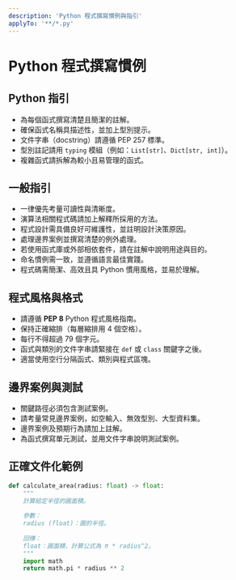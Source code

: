 ```yaml
---
description: 'Python 程式撰寫慣例與指引'
applyTo: '**/*.py'
---
```


# Python 程式撰寫慣例

## Python 指引

- 為每個函式撰寫清楚且簡潔的註解。
- 確保函式名稱具描述性，並加上型別提示。
- 文件字串（docstring）請遵循 PEP 257 標準。
- 型別註記請用 `typing` 模組（例如：`List[str]`、`Dict[str, int]`）。
- 複雜函式請拆解為較小且易管理的函式。

## 一般指引

- 一律優先考量可讀性與清晰度。
- 演算法相關程式碼請加上解釋所採用的方法。
- 程式設計需具備良好可維護性，並註明設計決策原因。
- 處理邊界案例並撰寫清楚的例外處理。
- 若使用函式庫或外部相依套件，請在註解中說明用途與目的。
- 命名慣例需一致，並遵循語言最佳實踐。
- 程式碼需簡潔、高效且具 Python 慣用風格，並易於理解。

## 程式風格與格式

- 請遵循 **PEP 8** Python 程式風格指南。
- 保持正確縮排（每層縮排用 4 個空格）。
- 每行不得超過 79 個字元。
- 函式與類別的文件字串請緊接在 `def` 或 `class` 關鍵字之後。
- 適當使用空行分隔函式、類別與程式區塊。

## 邊界案例與測試

- 關鍵路徑必須包含測試案例。
- 請考量常見邊界案例，如空輸入、無效型別、大型資料集。
- 邊界案例及預期行為請加上註解。
- 為函式撰寫單元測試，並用文件字串說明測試案例。

## 正確文件化範例

```python
def calculate_area(radius: float) -> float:
    """
    計算給定半徑的圓面積。
    
    參數：
    radius (float)：圓的半徑。
    
    回傳：
    float：圓面積，計算公式為 π * radius^2。
    """
    import math
    return math.pi * radius ** 2
```
